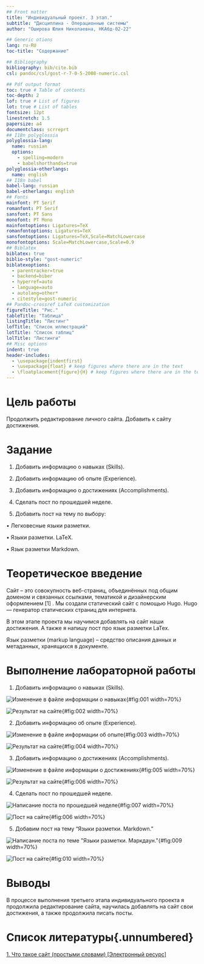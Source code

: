 ```yaml
---
## Front matter
title: "Индивидуальный проект. 3 этап."
subtitle: "Дисциплина - Операционные системы"
author: "Оширова Юлия Николаевна, НКАбд-02-22"

## Generic otions
lang: ru-RU
toc-title: "Содержание"

## Bibliography
bibliography: bib/cite.bib
csl: pandoc/csl/gost-r-7-0-5-2008-numeric.csl

## Pdf output format
toc: true # Table of contents
toc-depth: 2
lof: true # List of figures
lot: true # List of tables
fontsize: 12pt
linestretch: 1.5
papersize: a4
documentclass: scrreprt
## I18n polyglossia
polyglossia-lang:
  name: russian
  options:
	- spelling=modern
	- babelshorthands=true
polyglossia-otherlangs:
  name: english
## I18n babel
babel-lang: russian
babel-otherlangs: english
## Fonts
mainfont: PT Serif
romanfont: PT Serif
sansfont: PT Sans
monofont: PT Mono
mainfontoptions: Ligatures=TeX
romanfontoptions: Ligatures=TeX
sansfontoptions: Ligatures=TeX,Scale=MatchLowercase
monofontoptions: Scale=MatchLowercase,Scale=0.9
## Biblatex
biblatex: true
biblio-style: "gost-numeric"
biblatexoptions:
  - parentracker=true
  - backend=biber
  - hyperref=auto
  - language=auto
  - autolang=other*
  - citestyle=gost-numeric
## Pandoc-crossref LaTeX customization
figureTitle: "Рис."
tableTitle: "Таблица"
listingTitle: "Листинг"
lofTitle: "Список иллюстраций"
lotTitle: "Список таблиц"
lolTitle: "Листинги"
## Misc options
indent: true
header-includes:
  - \usepackage{indentfirst}
  - \usepackage{float} # keep figures where there are in the text
  - \floatplacement{figure}{H} # keep figures where there are in the text
---
```


# Цель работы

Продолжить редактирование личного сайта. Добавить к сайту достижения.

# Задание

1. Добавить информацию о навыках (Skills).

2. Добавить информацию об опыте (Experience).

3. Добавить информацию о достижениях (Accomplishments).

4. Сделать пост по прошедшей неделе.

5. Добавить пост на тему по выбору:

• Легковесные языки разметки.

• Языки разметки. LaTeX.

• Язык разметки Markdown.

# Теоретическое введение

Сайт – это совокупность веб-страниц, объединённых под общим доменом и связанных ссылками, тематикой и дизайнерским оформлением [1] . Мы создали статический сайт с помощью Hugo. Hugo — генератор статических страниц для интернета.

В этом этапе проекта мы научимся добавлять на сайт наши достижения. А также я напишу пост про язык разметки LaTex.

Язык разметки (markup language) – средство описания данных и метаданных, хранящихся в документе.

# Выполнение лабораторной работы

1. Добавить информацию о навыках (Skills).

![Изменение в файле информации о навыках](image/s1){#fig:001 width=70%}

![Результат на сайте](image/s2){#fig:002 width=70%}

2. Добавить информацию об опыте (Experience).

![Изменение в файле информации об опыте](image/s3){#fig:003 width=70%}

![Результат на сайте](image/s4){#fig:004 width=70%}

3. Добавить информацию о достижениях (Accomplishments).

![Изменение в файле информации о достижениях](image/s5){#fig:005 width=70%}

![Результат на сайте](image/s6){#fig:006 width=70%}

4. Сделать пост по прошедшей неделе.

![Написание поста по прошедшей неделе](image/s7){#fig:007 width=70%}

![Пост на сайте](image/s8){#fig:006 width=70%}

5. Добавим пост на тему “Языки разметки. Markdown.”

![Написание поста по теме "Языки разметки. Маркдаун."](image/s9){#fig:009 width=70%}

![Пост на сайте](image/s10){#fig:010 width=70%}

# Выводы

В процессе выполнения третьего этапа индивидуального проекта я продолжила редактирование сайта, научилась добавлять на сайт свои достижения, а также продолжила писать посты.

# Список литературы{.unnumbered}

[1. Что такое сайт (простыми словами) [Электронный ресурс]](https://uguide.ru/chto-takoe-sajt-prostymi-slovami)

